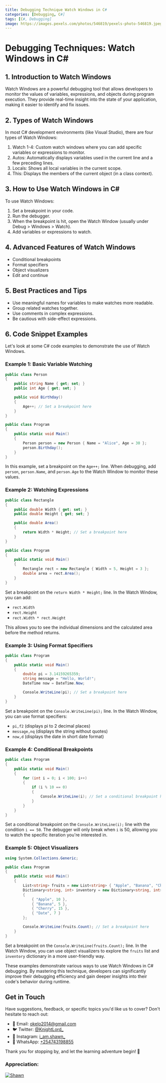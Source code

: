 ```yaml
---
title: Debugging Technique Watch Windows in C#
categories: [Debugging, C#]
tags: [C#, Debugging]
image: https://images.pexels.com/photos/546819/pexels-photo-546819.jpeg?auto=compress&cs=tinysrgb&w=600
---
```


# Debugging Techniques: Watch Windows in C#

## 1. Introduction to Watch Windows

Watch Windows are a powerful debugging tool that allows developers to monitor the values of variables, expressions, and objects during program execution. They provide real-time insight into the state of your application, making it easier to identify and fix issues.

## 2. Types of Watch Windows

In most C# development environments (like Visual Studio), there are four types of Watch Windows:

1. Watch 1-4: Custom watch windows where you can add specific variables or expressions to monitor.
2. Autos: Automatically displays variables used in the current line and a few preceding lines.
3. Locals: Shows all local variables in the current scope.
4. This: Displays the members of the current object (in a class context).


## 3. How to Use Watch Windows in C#

To use Watch Windows:

1. Set a breakpoint in your code.
2. Run the debugger.
3. When the breakpoint is hit, open the Watch Window (usually under Debug > Windows > Watch).
4. Add variables or expressions to watch.


## 4. Advanced Features of Watch Windows

- Conditional breakpoints
- Format specifiers
- Object visualizers
- Edit and continue


## 5. Best Practices and Tips

- Use meaningful names for variables to make watches more readable.
- Group related watches together.
- Use comments in complex expressions.
- Be cautious with side-effect expressions.


## 6. Code Snippet Examples

Let's look at some C# code examples to demonstrate the use of Watch Windows.

### Example 1: Basic Variable Watching

```csharp
public class Person
{
    public string Name { get; set; }
    public int Age { get; set; }

    public void Birthday()
    {
        Age++; // Set a breakpoint here
    }
}

public class Program
{
    public static void Main()
    {
        Person person = new Person { Name = "Alice", Age = 30 };
        person.Birthday();
    }
}
```

In this example, set a breakpoint on the `Age++;` line. When debugging, add `person`, `person.Name`, and `person.Age` to the Watch Window to monitor these values.

### Example 2: Watching Expressions

```csharp
public class Rectangle
{
    public double Width { get; set; }
    public double Height { get; set; }

    public double Area()
    {
        return Width * Height; // Set a breakpoint here
    }
}

public class Program
{
    public static void Main()
    {
        Rectangle rect = new Rectangle { Width = 5, Height = 3 };
        double area = rect.Area();
    }
}
```

Set a breakpoint on the `return Width * Height;` line. In the Watch Window, you can add:

- `rect.Width`
- `rect.Height`
- `rect.Width * rect.Height`


This allows you to see the individual dimensions and the calculated area before the method returns.

### Example 3: Using Format Specifiers

```csharp
public class Program
{
    public static void Main()
    {
        double pi = 3.14159265359;
        string message = "Hello, World!";
        DateTime now = DateTime.Now;

        Console.WriteLine(pi); // Set a breakpoint here
    }
}
```

Set a breakpoint on the `Console.WriteLine(pi);` line. In the Watch Window, you can use format specifiers:

- `pi,f2` (displays pi to 2 decimal places)
- `message,nq` (displays the string without quotes)
- `now,d` (displays the date in short date format)


### Example 4: Conditional Breakpoints

```csharp
public class Program
{
    public static void Main()
    {
        for (int i = 0; i < 100; i++)
        {
            if (i % 10 == 0)
            {
                Console.WriteLine(i); // Set a conditional breakpoint here
            }
        }
    }
}
```

Set a conditional breakpoint on the `Console.WriteLine(i);` line with the condition `i == 50`. The debugger will only break when `i` is 50, allowing you to watch the specific iteration you're interested in.

### Example 5: Object Visualizers

```csharp
using System.Collections.Generic;

public class Program
{
    public static void Main()
    {
        List<string> fruits = new List<string> { "Apple", "Banana", "Cherry", "Date" };
        Dictionary<string, int> inventory = new Dictionary<string, int>
        {
            { "Apple", 10 },
            { "Banana", 5 },
            { "Cherry", 15 },
            { "Date", 7 }
        };

        Console.WriteLine(fruits.Count); // Set a breakpoint here
    }
}
```

Set a breakpoint on the `Console.WriteLine(fruits.Count);` line. In the Watch Window, you can use object visualizers to explore the `fruits` list and `inventory` dictionary in a more user-friendly way.

These examples demonstrate various ways to use Watch Windows in C# debugging. By mastering this technique, developers can significantly improve their debugging efficiency and gain deeper insights into their code's behavior during runtime.

## Get in Touch

Have suggestions, feedback, or specific topics you'd like us to cover? Don't hesitate to reach out:

- 📧 Email: [okelo2014@gmail.com](mailto:okelo2014@gmail.com)
- 🐦 Twitter: [@KnightLord_](https://twitter.com/KnightLord_)
- 📸 Instagram: [i_am.shawn_](https://www.instagram.com/i_am.shawn_/)
- 📱 WhatsApp: [+254743198855](https://wa.me/+254743198855)


Thank you for stopping by, and let the learning adventure begin! 🚀

### Appreciation:

[![Shawn](https://cdn.buymeacoffee.com/buttons/v2/default-yellow.png)](https://ko-fi.com/i_am_shawn
)